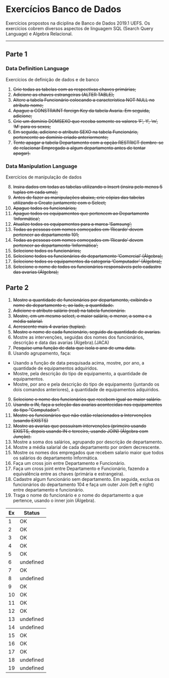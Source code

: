 # Exercícios Banco de Dados

Exercícios propostos na diciplina de Banco de Dados 2019.1 UEFS.
Os exercícios cobrem diversos aspectos de linguagem SQL (Search Query Language) e Algebra Relacional.
___

## Parte 1
### Data Definition Language

Exercícios de definição de dados e de banco

1. ~~Crie todas as tabelas com as respectivas chaves primárias;~~
2. ~~Adicione as chaves estrangeiras (ALTER TABLE);~~
3. ~~Altere a tabela Funcionário colocando a característica NOT NULL no atributo nome;~~
4. ~~Apague a CONSTRAINT foreign Key da tabela Avaria. Em seguida, adicione;~~
5. ~~Crie um domínio DOMSEXO que receba somente os valores ‘F’, ‘f’, ‘m’, ‘M’ para os sexos;~~
6. ~~Em seguida, adicione o atributo SEXO na tabela Funcionário, pertencente ao domínio criado anteriormente;~~
7. ~~Tente apagar a tabela Departamento com a opção RESTRICT (lembre-se de relacionar Empregado a algum departamento antes de tentar apagar).~~

### Data Manipulation Language

Exercícios de manipulação de dados

 8. ~~Insira dados em todas as tabelas utilizando o Insert (insira pelo menos 5 tuplas em cada uma);~~
 9. ~~Antes de fazer as manipulações abaixo, crie cópias das tabelas utilizando o Create juntamente com o Select;~~
10. ~~Apague todos os funcionários;~~
11. ~~Apague todos os equipamentos que pertencem ao Departamento ‘Informática’;~~
12. ~~Atualize todos os equipamentos para a marca ‘Samsung’;~~
13. ~~Todas as pessoas com nomes começados em ‘Ricardo’ devem pertencer ao departamento 101;~~
14. ~~Todas as pessoas com nomes começados em ‘Ricardo’ devem pertencer ao departamento ‘Informática’;~~
15. ~~Selecione todos os funcionários;~~
16. ~~Selecione todos os funcionários do departamento ‘Comercial’ (Álgebra);~~
17. ~~Selecione todos os equipamentos da categoria ‘Computador’ (Álgebra);~~
18. ~~Selecione o nome de todos os funcionários responsáveis pelo cadastro das avarias (Álgebra);~~

## Parte 2

1. ~~Mostre a quantidade de funcionários por departamento, exibindo o nome do departamento e, ao lado, a quantidade.~~
2. ~~Adicione o atributo salário (real) na tabela funcionário.~~
3. ~~Mostre, em um mesmo select, o maior salário, o menor, a soma e a média salarial.~~
4. ~~Acrescente mais 4 avarias (tuplas).~~
5. ~~Mostre o nome de cada funcionário, seguido da quantidade de avarias.~~
6. Mostre as intervenções, seguidas dos nomes dos funcionários, descrição e data das avarias (Álgebra).(JACA)
7. ~~Pesquise uma função de data que isola o ano de uma data.~~
8. Usando agrupamento, faça:
+ Usando a função de data pesquisada acima, mostre, por ano, a quantidade de equipamentos adquiridos.
+ Mostre, pela descrição do tipo de equipamento, a quantidade de equipamentos.
+ Mostre, por ano e pela descrição do tipo de equipamento (juntando os dois comandos anteriores), a quantidade de equipamentos adquiridos.
9. ~~Selecione o nome dos funcionários que recebem igual ao maior salário.~~
10. ~~Usando o IN, faça a seleção das avarias acontecidas nos equipamentos do tipo "Computador".~~
11. ~~Mostre os funcionários que não estão relacionados a Intervenções (usando EXISTS)~~
12. ~~Mostre as avarias que possuíram intervenções (primeiro usando EXISTS, depois usando IN e terceiro, usando JOIN) (Álgebra com Junção).~~
13. Mostre a soma dos salários, agrupando por descrição de departamento.
14. Mostre a média salarial de cada departamento por ordem decrescente.
15. Mostre os nomes dos empregados que recebem salario maior que todos os salários do departamento Informática.
16. Faça um cross join entre Departamento e Funcionário.
17. Faça um cross joint entre Departamento e Funcionário, fazendo a equivalência entre as chaves (primária e estrangeira).
18. Cadastre algum funcionário sem departamento. Em seguida, exclua os funcionários do departamento 104 e faça um outer Join (left e right) entre departamento e funcionário.
19. Traga o nome do funcionário e o nome do departamento a que pertence, usando o inner join (Álgebra).

 Ex | Status
--- | ---
  1 | OK
  2 | OK
  3 | OK
  4 | OK
  5 | OK
  6 | undefined
  7 | OK
  8 | undefined
  9 | OK
 10 | OK
 11 | OK
 12 | OK
 13 | undefined
 14 | undefined
 15 | OK
 16 | OK
 17 | OK
 18 | undefined
 19 | undefined
